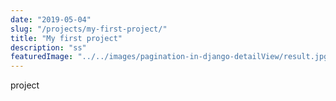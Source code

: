 ```yaml
---
date: "2019-05-04"
slug: "/projects/my-first-project/"
title: "My first project"
description: "ss"
featuredImage: "../../images/pagination-in-django-detailView/result.jpg"
---
```

project